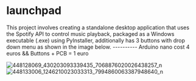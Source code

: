 # launchpad
This project involves creating a standalone desktop application that uses the Spotify API to control music playback, packaged as a Windows executable (.exe) using PyInstaller,
additionally has 3 buttons with drop down menu as shown in the image below. 
-_-_-_-_-_-_-_-_-_-_
Arduino nano cost 4 euros &&
Buttons + PCB = 1 euro 

![448128069_430203093339435_7068876020026438257_n](https://github.com/eee-Andrew/launchpad/assets/98215048/e4df8718-c45e-4520-a7e3-45de5834bbd2)
![448133006_1246210023033313_7994860063387948640_n](https://github.com/eee-Andrew/launchpad/assets/98215048/f4b33d78-fa24-48aa-a49a-bd5a7da76d5d)
